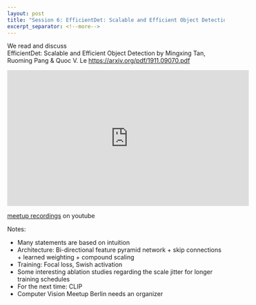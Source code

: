 ```yaml
---
layout: post 
title: "Session 6: EfficientDet: Scalable and Efficient Object Detection"
excerpt_separator: <!--more-->
---
```



We read and discuss   
EfficientDet: Scalable and Efficient Object Detection
by Mingxing Tan, Ruoming Pang & Quoc V. Le
https://arxiv.org/pdf/1911.09070.pdf

<!--more-->


<iframe width="560" height="315" src="https://www.youtube.com/embed/7jG4II7BSIM" frameborder="0" allow="accelerometer; autoplay; clipboard-write; encrypted-media; gyroscope; picture-in-picture" allowfullscreen></iframe>


[meetup recordings](https://www.youtube.com/watch?v=oJsmBuGMeQY&feature=youtu.be) on youtube


Notes:
* Many statements are based on intuition
* Architecture: Bi-directional  feature  pyramid  network + skip connections + learned weighting + compound scaling  
* Training: Focal loss, Swish activation
* Some interesting ablation studies regarding the scale jitter for longer training schedules
* For the next time: CLIP
* Computer Vision Meetup Berlin needs an organizer 
